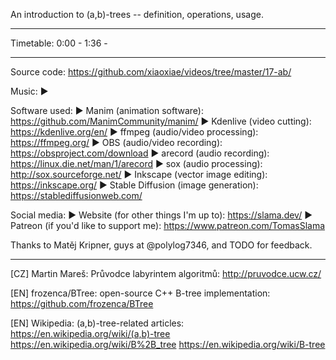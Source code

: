 An introduction to (a,b)-trees -- definition, operations, usage.

------------------

Timetable:
0:00 - <something>
1:36 - <something else>

------------------

Source code: https://github.com/xiaoxiae/videos/tree/master/17-ab/

Music:
► <credit the music used>

Software used:
► Manim (animation software): https://github.com/ManimCommunity/manim/
► Kdenlive (video cutting): https://kdenlive.org/en/
► ffmpeg (audio/video processing): https://ffmpeg.org/
► OBS (audio/video recording): https://obsproject.com/download
► arecord (audio recording): https://linux.die.net/man/1/arecord
► sox (audio processing): http://sox.sourceforge.net/
► Inkscape (vector image editing): https://inkscape.org/
► Stable Diffusion (image generation): https://stablediffusionweb.com/

Social media:
► Website (for other things I'm up to): https://slama.dev/
► Patreon (if you'd like to support me): https://www.patreon.com/TomasSlama

Thanks to Matěj Kripner, guys at @polylog7346, and TODO for feedback.

------------------

[CZ] Martin Mareš: Průvodce labyrintem algoritmů:
http://pruvodce.ucw.cz/

[EN] frozenca/BTree: open-source C++ B-tree implementation:
https://github.com/frozenca/BTree

[EN] Wikipedia: (a,b)-tree-related articles:
https://en.wikipedia.org/wiki/(a,b)-tree
https://en.wikipedia.org/wiki/B%2B_tree
https://en.wikipedia.org/wiki/B-tree
